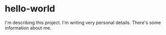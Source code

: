 # hello-world
I'm describing this project.
I'm writing very personal details. There's some information about me.
